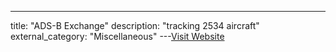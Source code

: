 ---
title: "ADS-B Exchange"
description: "tracking 2534 aircraft"
external_category: "Miscellaneous"
---[Visit Website](https://tar1090.adsbexchange.com/)

